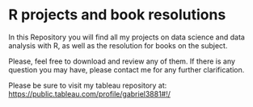 # R projects and book resolutions

In this Repository you will find all my projects on data science and data analysis with R, as well as the resolution for books on the subject.

Please, feel free to download and review any of them.
If there is any question you may have, please contact me for any further clarification. 

Please be sure to visit my tableau repository at: https://public.tableau.com/profile/gabriel3881#!/
